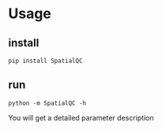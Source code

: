 # Usage
## install

```
pip install SpatialQC
```
## run
```
python -m SpatialQC -h
```
You will get a detailed parameter description

